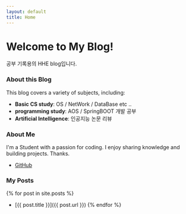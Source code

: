 ```yaml
---
layout: default
title: Home
---
```


# Welcome to My Blog!

공부 기록용의 HHE blog입니다.

### About this Blog

This blog covers a variety of subjects, including:

- **Basic CS study**: OS / NetWork / DataBase etc ..
- **programming study**: AOS / SpringBOOT 개발 공부
- **Artificial Intelligence**: 인공지능 논문 리뷰

### About Me

I'm a Student with a passion for coding. I enjoy sharing knowledge and building projects. Thanks.

- [GitHub](https://github.com/hhe5361)

### My Posts

{% for post in site.posts %}
- [{{ post.title }}]({{ post.url }})
{% endfor %}
